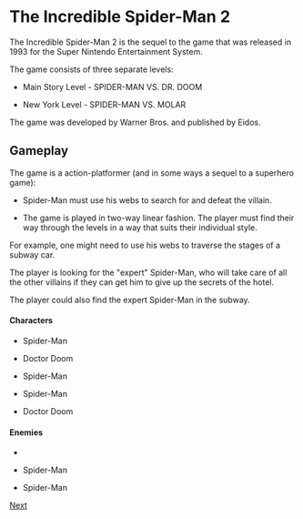 # The Incredible Spider-Man 2

The Incredible Spider-Man 2 is the sequel to the game that was released in 1993 for the Super Nintendo Entertainment System.

The game consists of three separate levels:

*   Main Story Level - SPIDER-MAN VS. DR. DOOM

*   New York Level - SPIDER-MAN VS. MOLAR

The game was developed by Warner Bros. and published by Eidos.

## Gameplay

The game is a action-platformer (and in some ways a sequel to a superhero game):

*   Spider-Man must use his webs to search for and defeat the villain.

*   The game is played in two-way linear fashion. The player must find their way through the levels in a way that suits their individual style.

For example, one might need to use his webs to traverse the stages of a subway car.

The player is looking for the "expert" Spider-Man, who will take care of all the other villains if they can get him to give up the secrets of the hotel.

The player could also find the expert Spider-Man in the subway.

#### Characters

*   Spider-Man

*   Doctor Doom

*   Spider-Man

*   Spider-Man

*   Doctor Doom

#### Enemies

*  

*   Spider-Man

*   Spider-Man

[Next](117.md)
